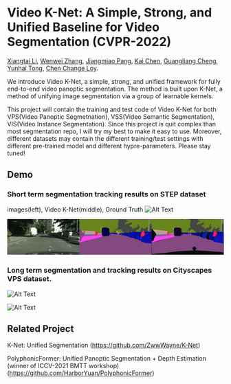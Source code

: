 # Video K-Net: A Simple, Strong, and Unified Baseline for Video Segmentation (CVPR-2022)


[Xiangtai Li](https://lxtgh.github.io/),
[Wenwei Zhang](https://zhangwenwei.cn/),
[Jiangmiao Pang](https://oceanpang.github.io/),
[Kai Chen](https://chenkai.site/), 
[Guangliang Cheng](https://scholar.google.com/citations?user=FToOC-wAAAAJ),
[Yunhai Tong](https://eecs.pku.edu.cn/info/1475/9689.htm),
[Chen Change Loy](https://www.mmlab-ntu.com/person/ccloy/).

We introduce Video K-Net, a simple, strong, and unified framework for fully end-to-end video panoptic segmentation. The method is built upon K-Net, a method of unifying image segmentation via a group of learnable kernels.


This project will contain the training and test code of Video K-Net for both VPS(Video Panoptic Segmetnation), VSS(Video Semantic Segmentation), VIS(Video Instance Segmentation).
Since this project is quit complex than most segmentation repo, I will try my best to make it easy to use.
Moreover, different datasets may contain the different training/test settings with different pre-trained model and different hypre-parameters.
Please stay tuned!



## Demo

### Short term segmentation tracking results on STEP dataset

images(left), Video K-Net(middle), Ground Truth 
![Alt Text](./figs/cityscapes_vps_video_1_20220318131729.gif)

![Alt Text](./figs/cityscapes_vps_video_2_20220318132943.gif)

### Long term segmentation and tracking results on Cityscapes VPS dataset.

![Alt Text](./figs/step_video_1_20220318133227.gif)

![Alt Text](./figs/step_video_2_20220318133423.gif)





## Related Project

K-Net: Unified Segmentation (https://github.com/ZwwWayne/K-Net)


PolyphonicFormer: Unified Panoptic Segmentation + Depth Estimation (winner of ICCV-2021 BMTT workshop)
(https://github.com/HarborYuan/PolyphonicFormer)
